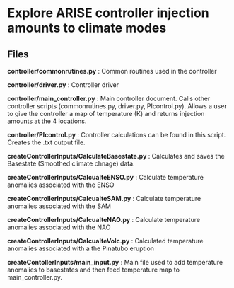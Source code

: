 # Explore ARISE controller injection amounts to climate modes

## Files
**controller/commonrutines.py** : Common routines used in the controller 

**controller/driver.py** : Controller driver

**controller/main_controller.py** : Main controller document. Calls other controller scripts (commonrutines.py, driver.py, PIcontrol.py). Allows a user to give the controller a map of temperature (K) and returns injection amounts at the 4 locations.

**controller/PIcontrol.py** : Controller calculations can be found in this script. Creates the .txt output file.

**createControllerInputs/CalculateBasestate.py** : Calculates and saves the Basestate (Smoothed climate chnage) data.

**createControllerInputs/CalcualteENSO.py** : Calculate temperature anomalies associated with the ENSO

**createControllerInputs/CalcualteSAM.py** : Calculate temperature anomalies associated with the SAM

**createControllerInputs/CalcualteNAO.py** : Calculate temperature anomalies associated with the NAO

**createControllerInputs/CalcualteVolc.py** : Calculated temperature anomalies associated with a the Pinatubo eruption

**createContollerInputs/main_input.py** : Main file used to add temperature anomalies to basestates and then feed temperature map to main_controller.py.


